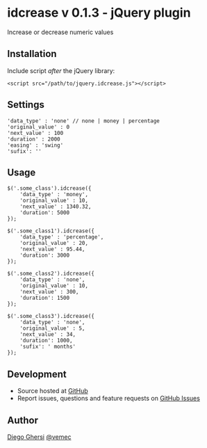 # idcrease v 0.1.3 - jQuery plugin

Increase or decrease numeric values

## Installation

Include script *after* the jQuery library:

    <script src="/path/to/jquery.idcrease.js"></script>

## Settings

    'data_type' : 'none' // none | money | percentage
    'original_value' : 0
    'next_value' : 100
    'duration' : 2000
    'easing' : 'swing'
    'sufix': ''

## Usage

    $('.some_class').idcrease({
        'data_type' : 'money',
        'original_value' : 10,
        'next_value' : 1340.32,
        'duration': 5000
    });

    $('.some_class1').idcrease({
        'data_type' : 'percentage',
        'original_value' : 20,
        'next_value' : 95.44,
        'duration': 3000
    });

    $('.some_class2').idcrease({
        'data_type' : 'none',
        'original_value' : 10,
        'next_value' : 300,
        'duration': 1500
    });

    $('.some_class3').idcrease({
        'data_type' : 'none',
        'original_value' : 5,
        'next_value' : 34,
        'duration': 1000,
        'sufix': ' months'
    });

## Development

- Source hosted at [GitHub](https://github.com/vemec/idcrease)
- Report issues, questions and feature requests on [GitHub Issues](https://github.com/vemec/idcrease/issues)

## Author

[Diego Ghersi](https://github.com/vemec) [@vemec](https://twitter.com/vemec)
